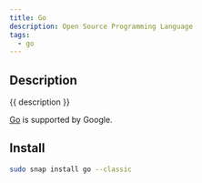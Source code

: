 ```yaml
---
title: Go 
description: Open Source Programming Language
tags:
  - go
---
```


## Description

{{ description }}

[Go](https://go.dev/ "Official Site") is supported by Google.

## Install

```bash
sudo snap install go --classic
```
